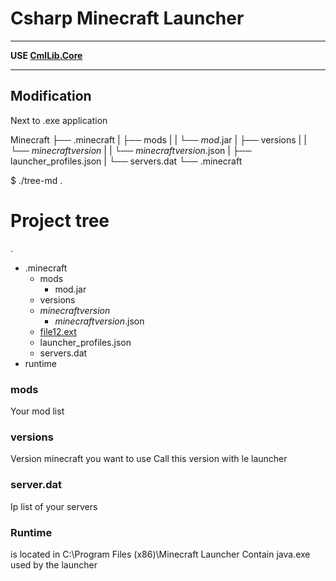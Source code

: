 ﻿# Csharp Minecraft Launcher

----------------------------------------------------

**USE [CmlLib.Core](https://github.com/AlphaBs/CmlLib.Core)**  

----------------------------------------------------

## Modification

Next to .exe application

Minecraft
├── .minecraft
|   ├── mods
|   |    └── *mod*.jar
|   ├── versions
|   |    └── *minecraftversion*
|   |         └── *minecraftversion*.json
|   ├── launcher_profiles.json
|   └── servers.dat
└── .minecraft

$ ./tree-md .
# Project tree

.
 * .minecraft
   * mods
     * mod.jar
   * versions
   * *minecraftversion*
     * *minecraftversion*.json
   * [file12.ext](./dir1/file12.ext)
   * launcher_profiles.json
   * servers.dat
 * runtime

### mods 
Your mod list 

### versions 
Version minecraft you want to use
Call this version with le launcher

### server.dat 
Ip list of your servers

### Runtime 
is located in C:\Program Files (x86)\Minecraft Launcher
Contain java.exe used by the launcher

